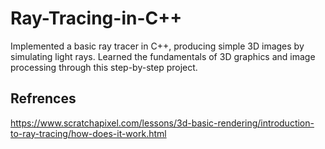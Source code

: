 # Ray-Tracing-in-C++
Implemented a basic ray tracer in C++, producing simple 3D images by simulating light rays. Learned the fundamentals of 3D graphics and image processing through this step-by-step project.
## Refrences
https://www.scratchapixel.com/lessons/3d-basic-rendering/introduction-to-ray-tracing/how-does-it-work.html
